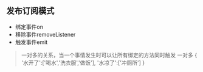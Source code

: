 ## 发布订阅模式
- 绑定事件on
- 移除事件removeListener
- 触发事件emit
> 一对多的关系，当一个事情发生时可以让所有绑定的方法同时触发
一对多
{
    '水开了':['喝水','洗衣服','做饭'],
    '水凉了':['冲厕所']
}
 